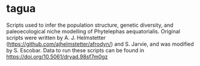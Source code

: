 # tagua
Scripts used to infer the population structure, genetic diversity, and paleoecological niche modelling of Phytelephas aequatorialis. Original scripts were written by A. J. Helmstetter (https://github.com/ajhelmstetter/afrodyn/) and S. Jarvie, and was modified by S. Escobar.
Data to run these scripts can be found in https://doi.org/10.5061/dryad.98sf7m0gz
